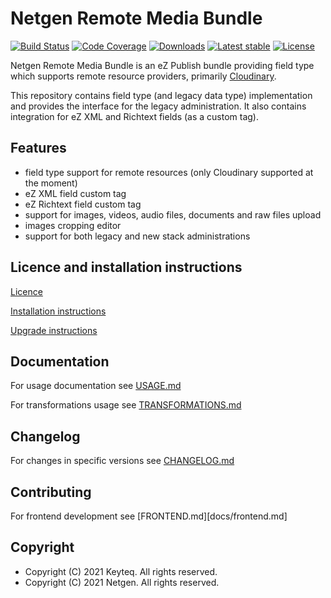 # Netgen Remote Media Bundle

[![Build Status](https://img.shields.io/travis/netgen/NetgenRemoteMediaBundle.svg?style=flat-square)](https://travis-ci.org/netgen/NetgenRemoteMediaBundle)
[![Code Coverage](https://img.shields.io/codecov/c/github/netgen/NetgenRemoteMediaBundle.svg?style=flat-square)](https://codecov.io/gh/netgen/NetgenRemoteMediaBundle)
[![Downloads](https://img.shields.io/packagist/dt/netgen/remote-media-bundle.svg?style=flat-square)](https://packagist.org/packages/netgen/remote-media-bundle)
[![Latest stable](https://img.shields.io/packagist/v/netgen/remote-media-bundle.svg?style=flat-square)](https://packagist.org/packages/netgen/remote-media-bundle)
[![License](https://img.shields.io/github/license/netgen/NetgenRemoteMediaBundle.svg?style=flat-square)](LICENCE)

Netgen Remote Media Bundle is an eZ Publish bundle providing field type which supports remote resource providers, primarily [Cloudinary](http://cloudinary.com/).

This repository contains field type (and legacy data type) implementation and provides the interface for the legacy administration. It also contains integration for eZ XML and Richtext fields (as a custom tag).

## Features

- field type support for remote resources (only Cloudinary supported at the moment)
- eZ XML field custom tag
- eZ Richtext field custom tag
- support for images, videos, audio files, documents and raw files upload
- images cropping editor
- support for both legacy and new stack administrations

## Licence and installation instructions

[Licence](LICENCE)

[Installation instructions](docs/INSTALL.md)

[Upgrade instructions](docs/UPGRADE.md)

## Documentation

For usage documentation see [USAGE.md](docs/USAGE.md)

For transformations usage see [TRANSFORMATIONS.md](docs/TRANSFORMATIONS.md)

## Changelog

For changes in specific versions see [CHANGELOG.md](docs/CHANGELOG.md)

## Contributing

For frontend development see [FRONTEND.md][docs/frontend.md]

## Copyright

- Copyright (C) 2021 Keyteq. All rights reserved.
- Copyright (C) 2021 Netgen. All rights reserved.
